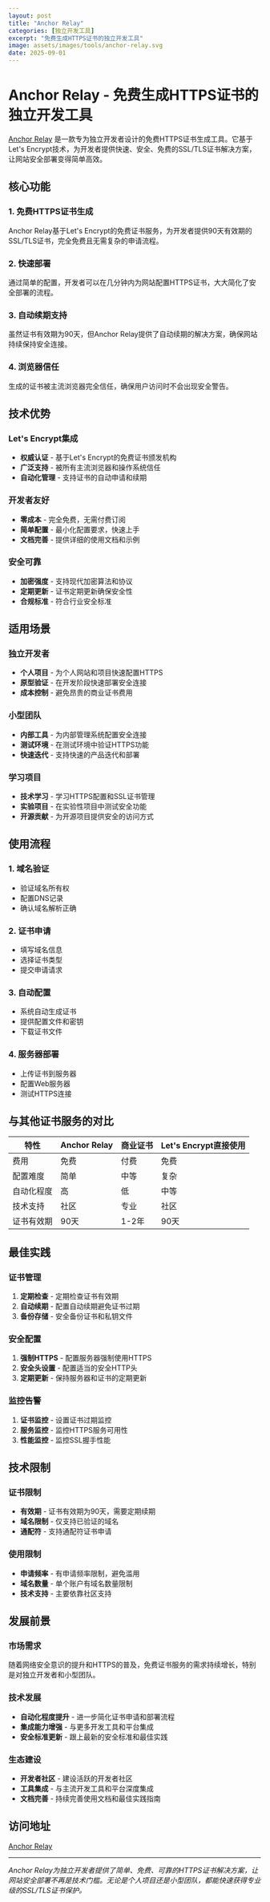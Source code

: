 ```yaml
---
layout: post
title: "Anchor Relay"
categories: [独立开发工具]
excerpt: "免费生成HTTPS证书的独立开发工具"
image: assets/images/tools/anchor-relay.svg
date: 2025-09-01
---
```


# Anchor Relay - 免费生成HTTPS证书的独立开发工具

[Anchor Relay](https://anchor.dev/relay/5879edd1-bead-45a8-a070-25e13b4c1fd0) 是一款专为独立开发者设计的免费HTTPS证书生成工具。它基于Let's Encrypt技术，为开发者提供快速、安全、免费的SSL/TLS证书解决方案，让网站安全部署变得简单高效。

## 核心功能

### 1. 免费HTTPS证书生成
Anchor Relay基于Let's Encrypt的免费证书服务，为开发者提供90天有效期的SSL/TLS证书，完全免费且无需复杂的申请流程。

### 2. 快速部署
通过简单的配置，开发者可以在几分钟内为网站配置HTTPS证书，大大简化了安全部署的流程。

### 3. 自动续期支持
虽然证书有效期为90天，但Anchor Relay提供了自动续期的解决方案，确保网站持续保持安全连接。

### 4. 浏览器信任
生成的证书被主流浏览器完全信任，确保用户访问时不会出现安全警告。

## 技术优势

### Let's Encrypt集成
- **权威认证** - 基于Let's Encrypt的免费证书颁发机构
- **广泛支持** - 被所有主流浏览器和操作系统信任
- **自动化管理** - 支持证书的自动申请和续期

### 开发者友好
- **零成本** - 完全免费，无需付费订阅
- **简单配置** - 最小化配置要求，快速上手
- **文档完善** - 提供详细的使用文档和示例

### 安全可靠
- **加密强度** - 支持现代加密算法和协议
- **定期更新** - 证书定期更新确保安全性
- **合规标准** - 符合行业安全标准

## 适用场景

### 独立开发者
- **个人项目** - 为个人网站和项目快速配置HTTPS
- **原型验证** - 在开发阶段快速部署安全连接
- **成本控制** - 避免昂贵的商业证书费用

### 小型团队
- **内部工具** - 为内部管理系统配置安全连接
- **测试环境** - 在测试环境中验证HTTPS功能
- **快速迭代** - 支持快速的产品迭代和部署

### 学习项目
- **技术学习** - 学习HTTPS配置和SSL证书管理
- **实验项目** - 在实验性项目中测试安全功能
- **开源贡献** - 为开源项目提供安全的访问方式

## 使用流程

### 1. 域名验证
- 验证域名所有权
- 配置DNS记录
- 确认域名解析正确

### 2. 证书申请
- 填写域名信息
- 选择证书类型
- 提交申请请求

### 3. 自动配置
- 系统自动生成证书
- 提供配置文件和密钥
- 下载证书文件

### 4. 服务器部署
- 上传证书到服务器
- 配置Web服务器
- 测试HTTPS连接

## 与其他证书服务的对比

| 特性 | Anchor Relay | 商业证书 | Let's Encrypt直接使用 |
|------|-------------|----------|---------------------|
| 费用 | 免费 | 付费 | 免费 |
| 配置难度 | 简单 | 中等 | 复杂 |
| 自动化程度 | 高 | 低 | 中等 |
| 技术支持 | 社区 | 专业 | 社区 |
| 证书有效期 | 90天 | 1-2年 | 90天 |

## 最佳实践

### 证书管理
1. **定期检查** - 定期检查证书有效期
2. **自动续期** - 配置自动续期避免证书过期
3. **备份存储** - 安全备份证书和私钥文件

### 安全配置
1. **强制HTTPS** - 配置服务器强制使用HTTPS
2. **安全头设置** - 配置适当的安全HTTP头
3. **定期更新** - 保持服务器和证书的定期更新

### 监控告警
1. **证书监控** - 设置证书过期监控
2. **服务监控** - 监控HTTPS服务可用性
3. **性能监控** - 监控SSL握手性能

## 技术限制

### 证书限制
- **有效期** - 证书有效期为90天，需要定期续期
- **域名限制** - 仅支持已验证的域名
- **通配符** - 支持通配符证书申请

### 使用限制
- **申请频率** - 有申请频率限制，避免滥用
- **域名数量** - 单个账户有域名数量限制
- **技术支持** - 主要依靠社区支持

## 发展前景

### 市场需求
随着网络安全意识的提升和HTTPS的普及，免费证书服务的需求持续增长，特别是对独立开发者和小型团队。

### 技术发展
- **自动化程度提升** - 进一步简化证书申请和部署流程
- **集成能力增强** - 与更多开发工具和平台集成
- **安全标准更新** - 跟上最新的安全标准和最佳实践

### 生态建设
- **开发者社区** - 建设活跃的开发者社区
- **工具集成** - 与主流开发工具和平台深度集成
- **文档完善** - 持续完善使用文档和最佳实践指南

## 访问地址

[Anchor Relay](https://anchor.dev/relay/5879edd1-bead-45a8-a070-25e13b4c1fd0)

---

*Anchor Relay为独立开发者提供了简单、免费、可靠的HTTPS证书解决方案，让网站安全部署不再是技术门槛。无论是个人项目还是小型团队，都能快速获得专业级的SSL/TLS证书保护。*

